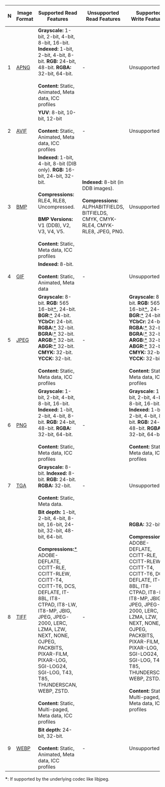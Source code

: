| N  | Image Format                                                        | Supported Read Features  | Unsupported Read Features | Supported Write Features | Unsupported Write Features | Dependencies |
| -- | ------------------------------------------------------------------- | ------------------------ | ------------------------- | ------------------------ | -------------------------- | ------------ |
| 1  | [APNG](https://wikipedia.org/wiki/APNG)                             | **Grayscale:** 1-bit, 2-bit, 4-bit, 8-bit, 16-bit. **Indexed:** 1-bit, 2-bit, 4-bit, 8-bit. **RGB:** 24-bit, 48-bit. **RGBA:** 32-bit, 64-bit. <br/><br/>**Content:** Static, Animated, Meta data, ICC profiles | - | Unsupported | - | libpng+APNG patch |
| 2  | [AVIF](https://wikipedia.org/wiki/AV1#AV1_Image_File_Format_(AVIF)) | **YUV**: 8-bit, 10-bit, 12-bit <br/><br/>**Content:** Static, Animated, Meta data, ICC profiles | - | Unsupported | - | libavif |
| 3  | [BMP](https://wikipedia.org/wiki/BMP_file_format)                   | **Indexed:** 1-bit, 4-bit, 8-bit (DIB only). **RGB:** 16-bit, 24-bit, 32-bit. <br/><br/>**Compressions:** RLE4, RLE8, Uncompressed. <br/><br/>**BMP Versions:** V1 (DDB), V2, V3, V4, V5. <br/><br/>**Content:** Static, Meta data, ICC profiles | **Indexed:** 8-bit (in DDB images). <br/><br/>**Compressions:** ALPHABITFIELDS, BITFIELDS, CMYK, CMYK-RLE4, CMYK-RLE8, JPEG, PNG. | Unsupported | - | - |
| 4  | [GIF](https://wikipedia.org/wiki/GIF)                               | **Indexed:** 8-bit. <br/><br/>**Content:** Static, Animated, Meta data | - | Unsupported | - | giflib |
| 5  | [JPEG](https://wikipedia.org/wiki/JPEG)                             | **Grayscale:** 8-bit. **RGB:** 565 16-bit[\*](#star1), 24-bit. **BGR:**[\*](#star1) 24-bit. **YCbCr:** 24-bit. **RGBA:**[\*](#star1) 32-bit. **BGRA:**[\*](#star1) 32-bit. **ARGB:**[\*](#star1) 32-bit. **ABGR:**[\*](#star1) 32-bit. **CMYK:** 32-bit. **YCCK:** 32-bit. <br/><br/>**Content:** Static, Meta data, ICC profiles | - | **Grayscale:** 8-bit. **RGB:** 565 16-bit[\*](#star1), 24-bit. **BGR:**[\*](#star1) 24-bit. **YCbCr:** 24-bit. **RGBA:**[\*](#star1) 32-bit. **BGRA:**[\*](#star1) 32-bit. **ARGB:**[\*](#star1) 32-bit. **ABGR:**[\*](#star1) 32-bit. **CMYK:** 32-bit. **YCCK:** 32-bit. <br/><br/>**Content:** Static, Meta data, ICC profiles | - | libjpeg or libjpeg-turbo |
| 6  | [PNG](https://wikipedia.org/wiki/Portable_Network_Graphics)         | **Grayscale:** 1-bit, 2-bit, 4-bit, 8-bit, 16-bit. **Indexed:** 1-bit, 2-bit, 4-bit, 8-bit. **RGB:** 24-bit, 48-bit. **RGBA:** 32-bit, 64-bit. <br/><br/>**Content:** Static, Meta data, ICC profiles | - | **Grayscale:** 1-bit, 2-bit, 4-bit, 8-bit, 16-bit. **Indexed:** 1-bit, 2-bit, 4-bit, 8-bit. **RGB:** 24-bit, 48-bit. **RGBA:** 32-bit, 64-bit. <br/><br/>**Content:** Static, Meta data, ICC profiles | - | libpng |
| 7  | [TGA](https://wikipedia.org/wiki/Truevision_TGA)                    | **Grayscale:** 8-bit. **Indexed:** 8-bit. **RGB:** 24-bit. **RGBA:** 32-bit. <br/><br/>**Content:** Static, Meta data. | - | Unsupported | - | - |
| 8  | [TIFF](https://wikipedia.org/wiki/TIFF)                             | **Bit depth:** 1-bit, 2-bit, 4-bit, 8-bit, 16-bit, 24-bit, 32-bit, 48-bit, 64-bit. <br/><br/>**Compressions:**[\*](#star1) ADOBE-DEFLATE, CCITT-RLE, CCITT-RLEW, CCITT-T4, CCITT-T6, DCS, DEFLATE, IT-8BL, IT8-CTPAD, IT8-LW, IT8-MP, JBIG, JPEG, JPEG-2000, LERC, LZMA, LZW, NEXT, NONE, OJPEG, PACKBITS, PIXAR-FILM, PIXAR-LOG, SGI-LOG24, SGI-LOG, T43, T85, THUNDERSCAN, WEBP, ZSTD. <br/><br/>**Content:** Static, Multi-paged, Meta data, ICC profiles | - | **RGBA:** 32-bit. <br/><br/>**Compressions:**[\*](#star1) ADOBE-DEFLATE, CCITT-RLE, CCITT-RLEW, CCITT-T4, CCITT-T6, DCS, DEFLATE, IT-8BL, IT8-CTPAD, IT8-LW, IT8-MP, JBIG, JPEG, JPEG-2000, LERC, LZMA, LZW, NEXT, NONE, OJPEG, PACKBITS, PIXAR-FILM, PIXAR-LOG, SGI-LOG24, SGI-LOG, T43, T85, THUNDERSCAN, WEBP, ZSTD. <br/><br/>**Content:** Static, Multi-paged, Meta data, ICC profiles | - | libtiff |
| 9  | [WEBP](https://wikipedia.org/wiki/WebP)                             | **Bit depth:** 24-bit, 32-bit. <br/><br/>**Content:** Static, Animated, Meta data, ICC profiles | - | Unsupported | - | libwebp |

<a name="star1"></a>**\***: If supported by the underlying codec like libjpeg.
